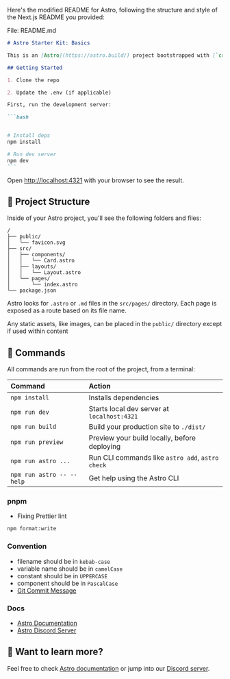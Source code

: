 Here's the modified README for Astro, following the structure and style of the Next.js README you provided:

File: README.md

````markdown
# Astro Starter Kit: Basics

This is an [Astro](https://astro.build/) project bootstrapped with [`create astro`](https://docs.astro.build/en/getting-started/).

## Getting Started

1. Clone the repo

2. Update the .env (if applicable)

First, run the development server:

```bash


# Install deps
npm install

# Run dev server
npm dev
```
````

Open [http://localhost:4321](http://localhost:4321) with your browser to see the result.

## 🚀 Project Structure

Inside of your Astro project, you'll see the following folders and files:

```text
/
├── public/
│   └── favicon.svg
├── src/
│   ├── components/
│   │   └── Card.astro
│   ├── layouts/
│   │   └── Layout.astro
│   └── pages/
│       └── index.astro
└── package.json
```

Astro looks for `.astro` or `.md` files in the `src/pages/` directory. Each page is exposed as a route based on its file name.

Any static assets, like images, can be placed in the `public/` directory except if used within content

## 🧞 Commands

All commands are run from the root of the project, from a terminal:

| Command                   | Action                                           |
| :------------------------ | :----------------------------------------------- |
| `npm install`             | Installs dependencies                            |
| `npm run dev`             | Starts local dev server at `localhost:4321`      |
| `npm run build`           | Build your production site to `./dist/`          |
| `npm run preview`         | Preview your build locally, before deploying     |
| `npm run astro ...`       | Run CLI commands like `astro add`, `astro check` |
| `npm run astro -- --help` | Get help using the Astro CLI                     |

### pnpm

- Fixing Prettier lint

```bash
npm format:write
```

### Convention

- filename should be in `kebab-case`
- variable name should be in `camelCase`
- constant should be in `UPPERCASE`
- component should be in `PascalCase`
- [Git Commit Message](https://gist.github.com/joshbuchea/6f47e86d2510bce28f8e7f42ae84c716)

### Docs

- [Astro Documentation](https://docs.astro.build)
- [Astro Discord Server](https://astro.build/chat)

## 👀 Want to learn more?

Feel free to check [Astro documentation](https://docs.astro.build) or jump into our [Discord server](https://astro.build/chat).
